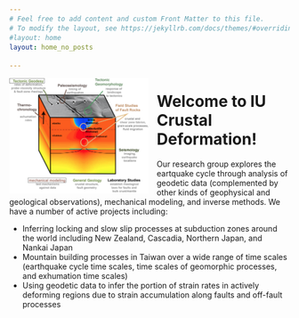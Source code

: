 ```yaml
---
# Feel free to add content and custom Front Matter to this file.
# To modify the layout, see https://jekyllrb.com/docs/themes/#overriding-theme-defaults
#layout: home
layout: home_no_posts

---
```



<img src="/assets/images/crustal_def.png" alt="Your Photo" width="250" style="float:left; margin-right:15px;">

# Welcome to IU Crustal Deformation!  

Our research group explores the eartquake cycle through analysis of geodetic data (complemented by other kinds of geophysical and geological observations), mechanical modeling, and inverse methods. We have a number of active projects including:

- Inferring locking and slow slip processes at subduction zones around the world including New Zealand, Cascadia, Northern Japan, and Nankai Japan
- Mountain building processes in Taiwan over a wide range of time scales (earthquake cycle time scales, time scales of geomorphic processes, and exhumation time scales)
- Using geodetic data to infer the portion of strain rates in actively deforming regions due to strain accumulation along faults and off-fault processes
    


